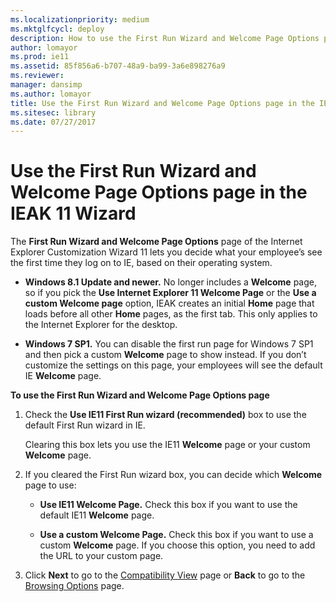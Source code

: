 ```yaml
---
ms.localizationpriority: medium
ms.mktglfcycl: deploy
description: How to use the First Run Wizard and Welcome Page Options page in the IEAK 11 Customization Wizard to set what your employee’s see the first time they log on to IE, based on their operating system.
author: lomayor
ms.prod: ie11
ms.assetid: 85f856a6-b707-48a9-ba99-3a6e898276a9
ms.reviewer: 
manager: dansimp
ms.author: lomayor
title: Use the First Run Wizard and Welcome Page Options page in the IEAK 11 Wizard (Internet Explorer Administration Kit 11 for IT Pros)
ms.sitesec: library
ms.date: 07/27/2017
---
```



# Use the First Run Wizard and Welcome Page Options page in the IEAK 11 Wizard
The **First Run Wizard and Welcome Page Options** page of the Internet Explorer Customization Wizard 11 lets you decide what your employee’s see the first time they log on to IE, based on their operating system.

-   **Windows 8.1 Update and newer.** No longer includes a **Welcome** page, so if you pick the **Use Internet Explorer 11 Welcome Page** or the **Use a custom Welcome page** option, IEAK creates an initial **Home** page that loads before all other **Home** pages, as the first tab. This only applies to the Internet Explorer for the desktop.

-   **Windows 7 SP1.** You can disable the first run page for Windows 7 SP1 and then pick a custom **Welcome** page to show instead. If you don’t customize the settings on this page, your employees will see the default IE **Welcome** page.

**To use the First Run Wizard and Welcome Page Options page**

1.  Check the **Use IE11 First Run wizard (recommended)** box to use the default First Run wizard in IE.<p>
Clearing this box lets you use the IE11 **Welcome** page or your custom **Welcome** page.

2.  If you cleared the First Run wizard box, you can decide which **Welcome** page to use:

    -   **Use IE11 Welcome Page.** Check this box if you want to use the default IE11 **Welcome** page.

    -   **Use a custom Welcome Page.** Check this box if you want to use a custom **Welcome** page. If you choose this option, you need to add the URL to your custom page.

3.  Click **Next** to go to the [Compatibility View](compat-view-ieak11-wizard.md) page or **Back** to go to the [Browsing Options](browsing-options-ieak11-wizard.md) page.

 

 





